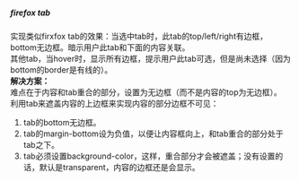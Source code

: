 ##### firefox tab  
实现类似firxfox tab的效果：当选中tab时，此tab的top/left/right有边框，bottom无边框。暗示用户此tab和下面的内容关联。  
其他tab，当hover时，显示所有边框，提示用户此tab可选，但是尚未选择（因为bottom的border是有线的）。  
**解决方案：**  
难点在于内容和tab重合的部分，设置为无边框（而不是内容的top为无边框）。  
利用tab来遮盖内容的上边框来实现内容的部分边框不可见：  
1. tab的bottom无边框。  
2. tab的margin-bottom设为负值，以便让内容框向上，和tab重合的部分处于tab之下。
3. tab必须设置background-color，这样，重合部分才会被遮盖；没有设置的话，默认是transparent，内容的边框还是会显示。
